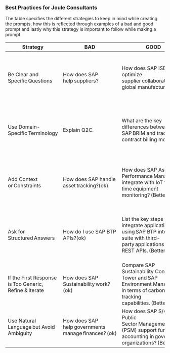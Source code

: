 ### Best Practices for Joule Consultants

The table specifies the different strategies to keep in mind while creating the prompts, how this is reflected through examples of a bad and good prompt and lastly why this strategy is important to follow while making a prompt.

|Strategy|BAD​|GOOD​|Why?​|
|--------|---|----|----|
Be Clear and Specific Questions​|How does SAP help suppliers?​|How does SAP ISBN optimize supplier collaboration in global manufacturing?​ |More specific keywords help both keyword-based retrieval and vector search retrieval to provide relevant results.​ 
Use Domain-Specific Terminology​|Explain Q2C.​|What are the key differences between SAP BRIM and traditional contract billing models?​|Avoid generic words and abbreviations. Use SAP and industry terminology to match with RAG strategies for grouping texts together logically (aka. chunking)​ 
Add Context or Constraints​|How does SAP handle asset tracking?(ok)​|How does SAP Asset Performance Management integrate with IoT for real-time equipment monitoring? (Better)​ |Adding various context (e.g., industry, methodology, dataset) filters irrelevant chunks and ensures the answer is tailored to your intent.​ 
Ask for Structured Answers​|How do I use SAP BTP APIs?(ok)​|List the key steps to integrate applications using SAP BTP integration suite with third-party applications using REST APIs. (Better)​ |Structured prompts guide the AI in formatting responses clearly. This works well with summary-based chunks (e.g., pre-structured knowledge)​ 
If the First Response is Too Generic, Refine & Iterate​|How does SAP Sustainability work?​(ok)​|Compare SAP Sustainability Control Tower and SAP Environment Management in terms of carbon tracking capabilities. (Better)​ |Encourages the system to retrieve multiple relevant chunks instead of just one.​ 
Use Natural Language but Avoid Ambiguity​|How does SAP help governments manage finances? (ok)​|How does SAP S/4HANA Public Sector Management (PSM) support fund accounting in government organizations? (Better)​|Avoids ambiguous words and encourages precision in retrieval.​ 

